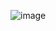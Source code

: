 ![image](https://github.com/githublees/Goorm-ton-Homework/assets/44081552/299b98a1-ba3d-4fea-84ce-5082ae140034)
